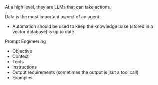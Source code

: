 At a high level, they are LLMs that can take actions.

Data is the most important aspect of an agent:
* Automation should be used to keep the knowledge base (stored in a vector database) is up to date

Prompt Engineering
* Objective
* Context
* Tools
* Instructions
* Output requirements (sometimes the output is jsut a tool call)
* Examples